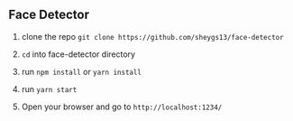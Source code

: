 ## Face Detector

1. clone the repo `git clone https://github.com/sheygs13/face-detector`

2. `cd` into face-detector directory

3. run `npm install` or `yarn install`

4. run `yarn start`

5. Open your browser and go to `http://localhost:1234/`
